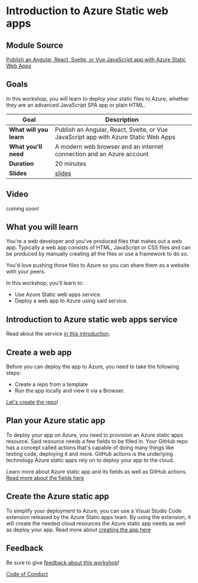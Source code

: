 # Introduction to Azure Static web apps

## Module Source

[Publish an Angular, React, Svelte, or Vue JavaScript app with Azure Static Web Apps](https://docs.microsoft.com/en-us/learn/modules/publish-app-service-static-web-app-api/)

## Goals

In this workshop, you will learn to deploy your static files to Azure, whether they are an advanced JavaScript SPA app or plain HTML.

| **Goal**              | Description                                    |
| ----------------------------- | --------------------------------------------------------------------- |
| **What will you learn**       | Publish an Angular, React, Svelte, or Vue JavaScript app with Azure Static Web Apps                                        |
| **What you'll need**          | A modern web browser and an internet connection and an Azure account |
| **Duration**                  | 20 minutes                                                                |
| **Slides**                  | [slides](./slides.pptx)                                                           |

## Video

coming soon!

## What you will learn

You're a web developer and you've produced files that makes out a web app. Typically a web app consists of  HTML, JavaScript or CSS files and can be produced by manually creating all the files or use a framework to do so.

You'd love pushing those files to Azure so you can share them as a website with your peers.

In this workshop, you'll learn to:

- Use Azure Static web apps service.
- Deploy a web app to Azure using said service.

## Introduction to Azure static web apps service

Read about the service [in this introduction](https://docs.microsoft.com/en-us/learn/modules/publish-app-service-static-web-app-api/1-introduction?pivots=angular).

## Create a web app

Before you can deploy the app to Azure, you need to take the following steps:

- Create a repo from a template
- Run the app locally and view it via a Browser.

[Let's create the repo](https://docs.microsoft.com/en-us/learn/modules/publish-app-service-static-web-app-api/2-exercise-get-started?pivots=angular)!

## Plan your Azure static app

To deploy your app on Azure, you need to provision an Azure static apps resource. Said resource needs a few fields to be filled in. Your GitHub repo has a concept called actions that's capable of doing many things like testing code, deploying it and more. GitHub actions is the underlying technology Azure static apps rely on to deploy your app to the cloud.

Learn more about Azure static app and its fields as well as GitHub actions. [Read more about the fields here](https://docs.microsoft.com/en-us/learn/modules/publish-app-service-static-web-app-api/3-static-web-apps?pivots=angular)

## Create the Azure static app

To simplify your deployment to Azure, you can use a Visual Studio Code extension released by the Azure Static apps team. By using the extension, it will create the needed cloud resources the Azure static app needs as well as deploy your app. Read more about [creating the app here](https://docs.microsoft.com/en-us/learn/modules/publish-app-service-static-web-app-api/4-exercise-static-web-apps?pivots=angular)

## Feedback

Be sure to give [feedback about this workshop](https://forms.office.com/r/MdhJWMZthR)!

[Code of Conduct](CODE_OF_CONDUCT.md)
